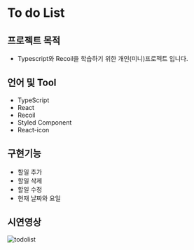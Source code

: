 # To do List

## 프로젝트 목적

- Typescript와 Recoil을 학습하기 위한 개인(미니)프로젝트 입니다.

## 언어 및 Tool

- TypeScript
- React
- Recoil
- Styled Component
- React-icon

## 구현기능

- 할일 추가
- 할일 삭제
- 할일 수정
- 현재 날짜와 요일

## 시연영상

![todolist ](https://user-images.githubusercontent.com/108171986/212215341-e493abf0-3ce1-4236-b906-1417c69d39ce.gif)
